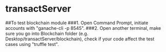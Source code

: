 # transactServer

##To test blockchain module
###1. Open Command Prompt, initiate accounts with "ganache-cli -p 8545".
###2. Open another terminal, make sure you go into Blockchain folder (e.g. Desktop/transactServer/blockchain), check if your code affect the test cases using "truffle test". 